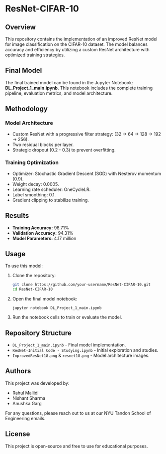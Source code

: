 # ResNet-CIFAR-10

## Overview
This repository contains the implementation of an improved ResNet model for image classification on the CIFAR-10 dataset. The model balances accuracy and efficiency by utilizing a custom ResNet architecture with optimized training strategies.

## Final Model
The final trained model can be found in the Jupyter Notebook: **DL_Project_1_main.ipynb**. This notebook includes the complete training pipeline, evaluation metrics, and model architecture.

## Methodology
### Model Architecture
- Custom ResNet with a progressive filter strategy: (32 → 64 → 128 → 192 → 256).
- Two residual blocks per layer.
- Strategic dropout (0.2 - 0.3) to prevent overfitting.

### Training Optimization
- Optimizer: Stochastic Gradient Descent (SGD) with Nesterov momentum (0.9).
- Weight decay: 0.0005.
- Learning rate scheduler: OneCycleLR.
- Label smoothing: 0.1.
- Gradient clipping to stabilize training.

## Results
- **Training Accuracy:** 98.71%
- **Validation Accuracy:** 94.31%
- **Model Parameters:** 4.17 million

## Usage
To use this model:
1. Clone the repository:
   ```bash
   git clone https://github.com/your-username/ResNet-CIFAR-10.git
   cd ResNet-CIFAR-10
   ```
2. Open the final model notebook:
   ```
   jupyter notebook DL_Project_1_main.ipynb
   ```
3. Run the notebook cells to train or evaluate the model.

## Repository Structure
- `DL_Project_1_main.ipynb` - Final model implementation.
- `ResNet-Initial Code - Studying.ipynb` - Initial exploration and studies.
- `ImprovedResNet18.png` & `resnet18.png` - Model architecture images.

## Authors
This project was developed by:
- Rahul Maliidi
- Nishant Sharma
- Anushka Garg

For any questions, please reach out to us at our NYU Tandon School of Engineering emails.

## License
This project is open-source and free to use for educational purposes.

